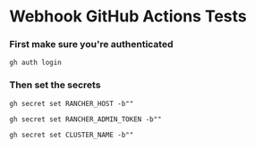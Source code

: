 # Webhook GitHub Actions Tests

### First make sure you're authenticated

```shell
gh auth login
```


### Then set the secrets

```shell
gh secret set RANCHER_HOST -b""
```

```shell
gh secret set RANCHER_ADMIN_TOKEN -b""
```

```shell
gh secret set CLUSTER_NAME -b""
```
